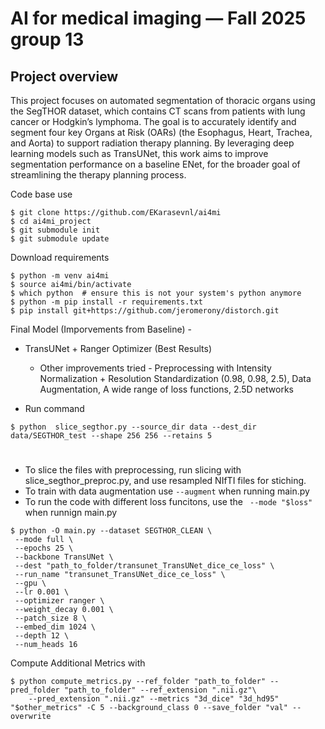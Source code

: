 # AI for medical imaging — Fall 2025 group 13

## Project overview

This project focuses on automated segmentation of thoracic organs using the SegTHOR dataset, which contains CT scans from patients with lung cancer or Hodgkin’s lymphoma. The goal is to accurately identify and segment four key Organs at Risk (OARs) (the Esophagus, Heart, Trachea, and Aorta) to support radiation therapy planning. By leveraging deep learning models such as TransUNet, this work aims to improve segmentation performance on a baseline ENet, for the broader goal of streamlining the therapy planning process.

Code base use
```
$ git clone https://github.com/EKarasevnl/ai4mi
$ cd ai4mi_project
$ git submodule init
$ git submodule update
```
Download requirements
```
$ python -m venv ai4mi
$ source ai4mi/bin/activate
$ which python  # ensure this is not your system's python anymore
$ python -m pip install -r requirements.txt
$ pip install git+https://github.com/jeromerony/distorch.git
```
 
Final Model (Imporvements from Baseline) - 
* TransUNet + Ranger Optimizer (Best Results)
  - Other improvements tried - Preprocessing with Intensity Normalization + Resolution Standardization (0.98, 0.98, 2.5), Data Augmentation, A wide range of loss functions, 2.5D networks

* Run command

```
$ python  slice_segthor.py --source_dir data --dest_dir data/SEGTHOR_test --shape 256 256 --retains 5

```
#

* To slice the files with preprocessing, run slicing with slice_segthor_preproc.py, and use resampled NIfTI files for stiching.
* To train with data augmentation use ```--augment``` when running main.py
* To run the code with different loss funcitons, use the ``` --mode "$loss"``` when runnign main.py
```
$ python -O main.py --dataset SEGTHOR_CLEAN \
 --mode full \
 --epochs 25 \
 --backbone TransUNet \
 --dest "path_to_folder/transunet_TransUNet_dice_ce_loss" \
 --run_name "transunet_TransUNet_dice_ce_loss" \
 --gpu \
 --lr 0.001 \
 --optimizer ranger \
 --weight_decay 0.001 \
 --patch_size 8 \
 --embed_dim 1024 \
 --depth 12 \
 --num_heads 16
```
Compute Additional Metrics with 
```
$ python compute_metrics.py --ref_folder "path_to_folder" --pred_folder "path_to_folder" --ref_extension ".nii.gz"\
    --pred_extension ".nii.gz" --metrics "3d_dice" "3d_hd95" "$other_metrics" -C 5 --background_class 0 --save_folder "val" --overwrite
```
